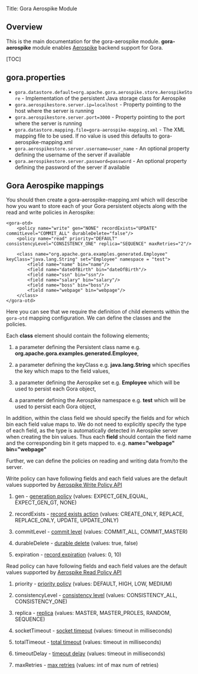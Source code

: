 Title: Gora Aerospike Module

## Overview
This is the main documentation for the gora-aerospike module. <b>gora-aerospike</b> module enables [Aerospike](https://aerospike.com/) backend support for Gora.

[TOC] 

## gora.properties 

* <code>gora.datastore.default=org.apache.gora.aerospike.store.AerospikeStore</code> - Implementation of the persistent Java storage class for Aerospike
* <code>gora.aerospikestore.server.ip=localhost</code> - Property pointing to the host where the server is running
* <code>gora.aerospikestore.server.port=3000</code> - Property pointing to the port where the server is running
* <code>gora.datastore.mapping.file=gora-aerospike-mapping.xml</code> -  The XML mapping file to be used. If no value is used this defaults to gora-aerospike-mapping.xml
* <code>gora.aerospikestore.server.username=user_name</code> - An optional property defining the username of the server if available
* <code>gora.aerospikestore.server.password=password</code> - An optional property defining the password of the server if available
 
## Gora Aerospike mappings
You should then create a gora-aerospike-mapping.xml which will describe how you want to store each of your Gora persistent objects along with the read and write policies in Aerospike:

    <gora-otd>
		<policy name="write" gen="NONE" recordExists="UPDATE" commitLevel="COMMIT_ALL" durableDelete="false"/>
  		<policy name="read" priority="DEFAULT" consistencyLevel="CONSISTENCY_ONE" replica="SEQUENCE" maxRetries="2"/>

		<class name="org.apache.gora.examples.generated.Employee" keyClass="java.lang.String" set="Employee" namespace = "test">
			<field name="name" bin="name"/>
			<field name="dateOfBirth" bin="dateOfBirth"/>
			<field name="ssn" bin="ssn"/>
			<field name="salary" bin="salary"/>
			<field name="boss" bin="boss"/>
			<field name="webpage" bin="webpage"/>
		</class>		
    </gora-otd>		

Here you can see that we require the definition of child elements within the <code>gora-otd</code> mapping configuration. We can define the classes and the policies.

Each <b>class</b> element should contain the following elements; 

1. a parameter defining the Persistent class name e.g. <b>org.apache.gora.examples.generated.Employee</b>, 

2. a parameter defining the keyClass e.g. <b>java.lang.String</b> which specifies the key which maps to the field values, 

3. a parameter defining the Aerospike set e.g. <b>Employee</b> which will be used to persist each Gora object,

4. a parameter defining the Aerospike namespace e.g. <b>test</b> which will be used to persist each Gora object,

In addition, within the class field we should specify the fields and for which bin each field value maps to. We do not need to explicitly specify the type of each field, as the type is automatically detected in Aerospike server when creating the bin values. Thus each <b>field</b> should contain the field name and the corresponding bin it gets mapped to.  e.g. <b> name="webpage" bin="webpage" </b>

Further, we can define the policies on reading and writing data from/to the server.

Write policy can have following fields and each field values are the default values supported by [Aerospike Write Policy API](https://www.aerospike.com/apidocs/java/com/aerospike/client/policy/WritePolicy.html)

1. gen - [generation policy](https://www.aerospike.com/apidocs/java/com/aerospike/client/policy/GenerationPolicy.html) (values: EXPECT_GEN_EQUAL, EXPECT_GEN_GT, NONE) 

2. recordExists - [record exists action](https://www.aerospike.com/apidocs/java/com/aerospike/client/policy/RecordExistsAction.html) (values: CREATE_ONLY, REPLACE, REPLACE_ONLY, UPDATE, UPDATE_ONLY)

3. commitLevel - [commit level](https://www.aerospike.com/apidocs/java/com/aerospike/client/policy/CommitLevel.html) (values: COMMIT_ALL, COMMIT_MASTER) 

4. durableDelete - [durable delete](https://www.aerospike.com/apidocs/java/com/aerospike/client/policy/WritePolicy.html#durableDelete) (values: true, false) 

5. expiration - [record expiration](https://www.aerospike.com/apidocs/java/com/aerospike/client/policy/WritePolicy.html#expiration) (values: 0, 10) 

Read policy can have following fields and each field values are the default values supported by [Aerospike Read Policy API](https://www.aerospike.com/apidocs/java/com/aerospike/client/policy/Policy.html)

1. priority - [priority policy](https://www.aerospike.com/apidocs/java/com/aerospike/client/policy/Priority.html) (values: DEFAULT, HIGH, LOW, MEDIUM) 

2. consistencyLevel - [consistency level](https://www.aerospike.com/apidocs/java/com/aerospike/client/policy/ConsistencyLevel.html) (values: CONSISTENCY_ALL, CONSISTENCY_ONE)

3. replica - [replica](https://www.aerospike.com/apidocs/java/com/aerospike/client/policy/Replica.html) (values: MASTER, MASTER_PROLES, RANDOM, SEQUENCE) 

4. socketTimeout - [socket timeout](https://www.aerospike.com/apidocs/java/com/aerospike/client/policy/Policy.html#socketTimeout) (values: timeout in milliseconds) 

5. totalTimeout - [total timeout](https://www.aerospike.com/apidocs/java/com/aerospike/client/policy/Policy.html#totalTimeout) (values: timeout in milliseconds) 

6. timeoutDelay - [timeout delay](https://www.aerospike.com/apidocs/java/com/aerospike/client/policy/Policy.html#timeoutDelay) (values: timeout in milliseconds) 

7. maxRetries - [max retries](https://www.aerospike.com/apidocs/java/com/aerospike/client/policy/Policy.html#maxRetries) (values: int of max num of retries) 
